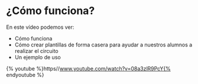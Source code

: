 
# ¿Cómo funciona?

En este vídeo podemos ver:

- Cómo funciona
- Cómo crear plantillas de forma casera para ayudar a nuestros alumnos a realizar el circuito
- Un ejemplo de uso

{% youtube %}https//www.youtube.com/watch?v=08a3zlR9PcY{% endyoutube %}
